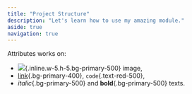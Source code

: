 ```yaml
---
title: "Project Structure"
description: "Let's learn how to use my amazing module."
aside: true
navigation: true
---
```


Attributes works on:

- ![](/icon.png){.inline.w-5.h-5.bg-primary-500} image,
- [link](#attributes){.bg-primary-400}, `code`{.text-red-500},
- _italic_{.bg-primary-500} and **bold**{.bg-primary-500} texts.
